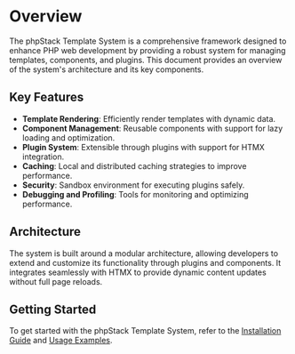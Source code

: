 # Overview

The phpStack Template System is a comprehensive framework designed to enhance PHP web development by providing a robust system for managing templates, components, and plugins. This document provides an overview of the system's architecture and its key components.

## Key Features

- **Template Rendering**: Efficiently render templates with dynamic data.
- **Component Management**: Reusable components with support for lazy loading and optimization.
- **Plugin System**: Extensible through plugins with support for HTMX integration.
- **Caching**: Local and distributed caching strategies to improve performance.
- **Security**: Sandbox environment for executing plugins safely.
- **Debugging and Profiling**: Tools for monitoring and optimizing performance.

## Architecture

The system is built around a modular architecture, allowing developers to extend and customize its functionality through plugins and components. It integrates seamlessly with HTMX to provide dynamic content updates without full page reloads.

## Getting Started

To get started with the phpStack Template System, refer to the [Installation Guide](Installation.md) and [Usage Examples](UsageExamples.md).

